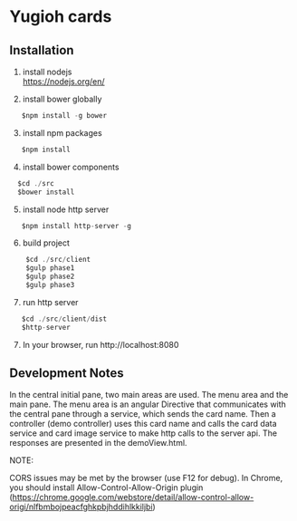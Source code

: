 # Yugioh cards

## Installation

1) install nodejs  
  https://nodejs.org/en/
  

2) install bower globally

 ```javascript
 	$npm install -g bower
  ```

3) install  npm packages

 ```javascript
 	$npm install
  ```	 

4) install bower components  
	 
  ```javascript
    $cd ./src
  	$bower install
  ```	 
 
5) install node http server

 ```javascript
 	$npm install http-server -g
 ```

6) build project
```javascript
 	$cd ./src/client
 	$gulp phase1
 	$gulp phase2
 	$gulp phase3
 ```

7) run http server

 ```javascript
    $cd ./src/client/dist
 	$http-server
 ```

7) In your browser, run http://localhost:8080 

## Development Notes

In the central initial pane, two main areas are used. The menu area and the main pane.
The menu area is an angular Directive that communicates with the central pane through a service,
which sends the card name. Then a controller (demo controller) uses this card name and calls the card data service and
card image service to make http calls to the server api.
The responses are presented in the demoView.html.

NOTE: 

CORS issues may be met by the browser (use F12 for debug).
In Chrome, you should install Allow-Control-Allow-Origin plugin
(https://chrome.google.com/webstore/detail/allow-control-allow-origi/nlfbmbojpeacfghkpbjhddihlkkiljbi)



